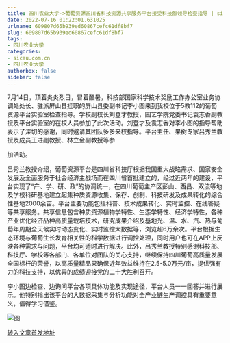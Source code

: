 ```yaml
---
title: 四川农业大学->葡萄资源四川省科技资源共享服务平台接受科技部领导检查指导 | sicau.com.cn
date: 2022-07-16 01:22:01.631025
urlname: 609807d65b939ed60867cefc61df8bf7
slug: 609807d65b939ed60867cefc61df8bf7
tags: 
- 四川农业大学
categories:
- sicau.com.cn
- 四川农业大学
authorbox: false
sidebar: false
---
```

7月14日，顶着炎炎烈日，冒着酷暑，科技部国家科学技术奖励工作办公室业务协调处处长、驻派屏山县挂职的屏山县委副书记李小图来到我校位于5教112的葡萄资源平台实验室检查指导。学校副校长刘登才教授，园艺学院党委书记袁志香副教授及平台实验室的在校人员参加了此次活动。刘登才及袁志香对李小图的指导帮助表示了深切的感谢，同时邀请其团队多多来校指导。平台主任、果树专家吕秀兰教授及成员王进副教授、林立金副教授等参
<!--more-->
加活动。

吕秀兰教授介绍，葡萄资源平台是四川省科技厅根据我国重大战略需求、国家安全发展及全面服务于社会经济主战场而在四川省首批建立的，经过近两年的建设，平台实现了“产、学、研、政”的协调统一，在四川葡萄主产区彭山、西昌、双流等地及学校科研基地建立起集种质资源收集、保存、创制、科技研发及成果转化的综合性基地2000余亩。平台主要功能包括科普、技术成果转化、实时监控、在线答疑等共享服务。共享信息包含种质资源植物学特性、生态学特性、经济学特性，各种产业优化经济品种高质量栽培技术，研究成果介绍及基地光、温、水、汽、热与葡萄年周期全天候实时动态变化、实时监控大数据等，浏览超6万余次。平台根据生态环境与葡萄生长发育相关性的科学数据进行调控处理，同时用户也可在APP上反映各种需求与问题，平台均可适时进行解决。此外，吕秀兰教授特别感谢科技部、科技厅、学校等各部门、各单位对团队的关心支持，继续保持四川葡萄高质量发展全国标杆的荣誉，以高质量精品果确保近年效益维持在2.5-5.0万元/亩，提供强有力的科技支持，以优异的成绩迎接党的二十大胜利召开。

李小图边检查、边询问平台各项具体功能及实现途径，平台人员一一回答并进行展示。他特别指出该平台的大数据采集与分析功能对全产业链生产调控具有重要意义，值得学习借鉴。

![图](https://news.sicau.edu.cn/__local/0/11/44/7F3F79FC68506B987F2E510DD9C_F6D63590_5C5CB.png)

[转入文章首发地址](https://news.sicau.edu.cn/info/1078/68848.htm)